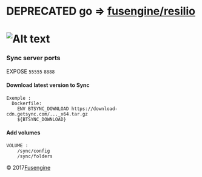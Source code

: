 
# DEPRECATED go => [fusengine/resilio](https://hub.docker.com/r/fusengine/resilio/)


![Alt text](http://www.fusengine.ch/img/sync.svg)
=================================================

### Sync server ports

EXPOSE `55555` `8888`

#### Download latest version to Sync

```
Exemple :
  Dockerfile:
    ENV BTSYNC_DOWNLOAD https://download-cdn.getsync.com/..._x64.tar.gz
    ${BTSYNC_DOWNLOAD}
```

#### Add volumes

```
VOLUME :
    /sync/config
    /sync/folders
```

&copy; 2017[Fusengine](http://fusengine.com)
